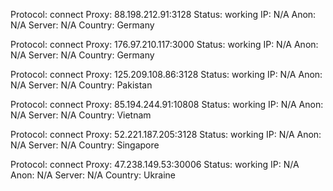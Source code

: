 Protocol: connect
Proxy: 88.198.212.91:3128
Status: working
IP: N/A
Anon: N/A
Server: N/A
Country: Germany

Protocol: connect
Proxy: 176.97.210.117:3000
Status: working
IP: N/A
Anon: N/A
Server: N/A
Country: Germany

Protocol: connect
Proxy: 125.209.108.86:3128
Status: working
IP: N/A
Anon: N/A
Server: N/A
Country: Pakistan

Protocol: connect
Proxy: 85.194.244.91:10808
Status: working
IP: N/A
Anon: N/A
Server: N/A
Country: Vietnam

Protocol: connect
Proxy: 52.221.187.205:3128
Status: working
IP: N/A
Anon: N/A
Server: N/A
Country: Singapore

Protocol: connect
Proxy: 47.238.149.53:30006
Status: working
IP: N/A
Anon: N/A
Server: N/A
Country: Ukraine

